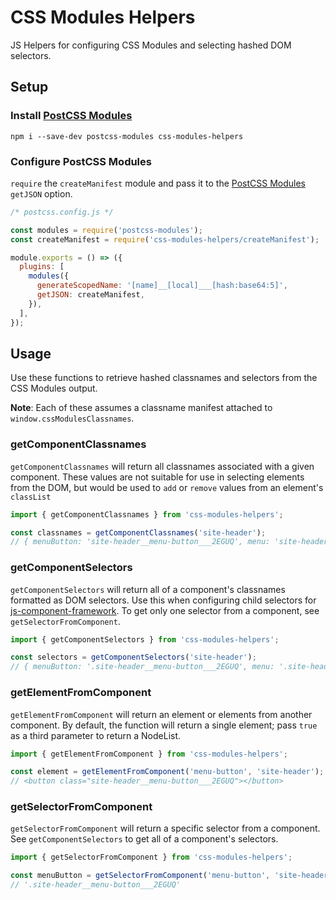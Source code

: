 CSS Modules Helpers
===================

JS Helpers for configuring CSS Modules and selecting hashed DOM selectors.

## Setup

### Install [PostCSS Modules](https://github.com/css-modules/postcss-modules)

```shell
npm i --save-dev postcss-modules css-modules-helpers
```

### Configure PostCSS Modules

`require` the `createManifest` module and pass it to the [PostCSS Modules](https://github.com/css-modules/postcss-modules) `getJSON` option.

```javascript
/* postcss.config.js */

const modules = require('postcss-modules');
const createManifest = require('css-modules-helpers/createManifest');

module.exports = () => ({
  plugins: [
    modules({
      generateScopedName: '[name]__[local]___[hash:base64:5]',
      getJSON: createManifest,
    }),
  ],
});
```

## Usage

Use these functions to retrieve hashed classnames and selectors from the CSS Modules output.

**Note**: Each of these assumes a classname manifest attached to `window.cssModulesClassnames`.

### getComponentClassnames

`getComponentClassnames` will return all classnames associated with a given component. These values are not suitable for use in selecting elements from the DOM, but would be used to `add` or `remove` values from an element's `classList`

```javascript
import { getComponentClassnames } from 'css-modules-helpers';

const classnames = getComponentClassnames('site-header');
// { menuButton: 'site-header__menu-button___2EGUQ', menu: 'site-header__menu___9gIXs' }
```

### getComponentSelectors

`getComponentSelectors` will return all of a component's classnames formatted as DOM selectors. Use this when configuring child selectors for [js-component-framework](https://github.com/alleyinteractive/js-component-framework/). To get only one selector from a component, see `getSelectorFromComponent`.

```javascript
import { getComponentSelectors } from 'css-modules-helpers';

const selectors = getComponentSelectors('site-header');
// { menuButton: '.site-header__menu-button___2EGUQ', menu: '.site-header__menu___9gIXs' }
```

### getElementFromComponent

`getElementFromComponent` will return an element or elements from another component. By default, the function will return a single element; pass `true` as a third parameter to return a NodeList.

```javascript
import { getElementFromComponent } from 'css-modules-helpers';

const element = getElementFromComponent('menu-button', 'site-header');
// <button class="site-header__menu-button___2EGUQ"></button>
```

### getSelectorFromComponent

`getSelectorFromComponent` will return a specific selector from a component. See `getComponentSelectors` to get all of a component's selectors.

```javascript
import { getSelectorFromComponent } from 'css-modules-helpers';

const menuButton = getSelectorFromComponent('menu-button', 'site-header');
// '.site-header__menu-button___2EGUQ'
```
